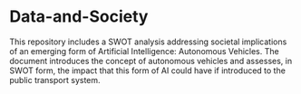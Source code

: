 # Data-and-Society
This repository includes a SWOT analysis addressing societal implications of an emerging form of Artificial Intelligence: Autonomous Vehicles. The document introduces the concept of autonomous vehicles and assesses, in SWOT form, the impact that this form of AI could have if introduced to the public transport system.
